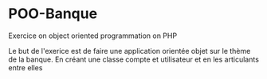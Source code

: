 # POO-Banque
Exercice on object oriented programmation on PHP

Le but de l'exerice est de faire une application orientée objet sur le thème de la banque. En créant une classe compte et utilisateur et en les articulants entre elles
